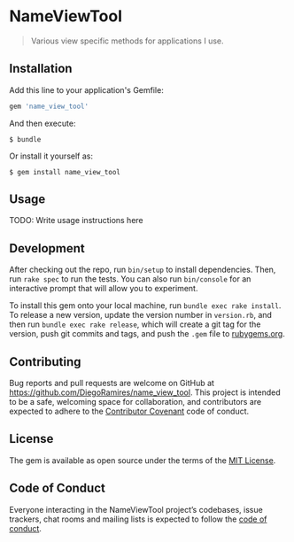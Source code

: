 # NameViewTool

> Various view specific methods for applications I use.

## Installation

Add this line to your application's Gemfile:

```ruby
gem 'name_view_tool'
```

And then execute:

    $ bundle

Or install it yourself as:

    $ gem install name_view_tool

## Usage

TODO: Write usage instructions here

## Development

After checking out the repo, run `bin/setup` to install dependencies. Then, run `rake spec` to run the tests. You can also run `bin/console` for an interactive prompt that will allow you to experiment.

To install this gem onto your local machine, run `bundle exec rake install`. To release a new version, update the version number in `version.rb`, and then run `bundle exec rake release`, which will create a git tag for the version, push git commits and tags, and push the `.gem` file to [rubygems.org](https://rubygems.org).

## Contributing

Bug reports and pull requests are welcome on GitHub at https://github.com/DiegoRamires/name_view_tool. This project is intended to be a safe, welcoming space for collaboration, and contributors are expected to adhere to the [Contributor Covenant](http://contributor-covenant.org) code of conduct.

## License

The gem is available as open source under the terms of the [MIT License](https://opensource.org/licenses/MIT).

## Code of Conduct

Everyone interacting in the NameViewTool project’s codebases, issue trackers, chat rooms and mailing lists is expected to follow the [code of conduct](https://github.com/DiegoRamires/name_view_tool/blob/master/CODE_OF_CONDUCT.md).
